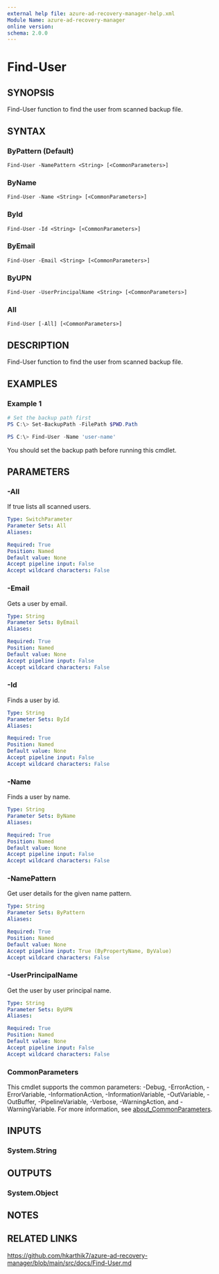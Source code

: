```yaml
---
external help file: azure-ad-recovery-manager-help.xml
Module Name: azure-ad-recovery-manager
online version:
schema: 2.0.0
---
```


# Find-User

## SYNOPSIS

Find-User function to find the user from scanned backup file.

## SYNTAX

### ByPattern (Default)
```
Find-User -NamePattern <String> [<CommonParameters>]
```

### ByName
```
Find-User -Name <String> [<CommonParameters>]
```

### ById
```
Find-User -Id <String> [<CommonParameters>]
```

### ByEmail
```
Find-User -Email <String> [<CommonParameters>]
```

### ByUPN
```
Find-User -UserPrincipalName <String> [<CommonParameters>]
```

### All
```
Find-User [-All] [<CommonParameters>]
```

## DESCRIPTION

Find-User function to find the user from scanned backup file.

## EXAMPLES

### Example 1

```powershell
# Set the backup path first
PS C:\> Set-BackupPath -FilePath $PWD.Path

PS C:\> Find-User -Name 'user-name'
```

You should set the backup path before running this cmdlet.

## PARAMETERS

### -All

If true lists all scanned users.

```yaml
Type: SwitchParameter
Parameter Sets: All
Aliases:

Required: True
Position: Named
Default value: None
Accept pipeline input: False
Accept wildcard characters: False
```

### -Email

Gets a user by email.

```yaml
Type: String
Parameter Sets: ByEmail
Aliases:

Required: True
Position: Named
Default value: None
Accept pipeline input: False
Accept wildcard characters: False
```

### -Id

Finds a user by id.

```yaml
Type: String
Parameter Sets: ById
Aliases:

Required: True
Position: Named
Default value: None
Accept pipeline input: False
Accept wildcard characters: False
```

### -Name

Finds a user by name.

```yaml
Type: String
Parameter Sets: ByName
Aliases:

Required: True
Position: Named
Default value: None
Accept pipeline input: False
Accept wildcard characters: False
```

### -NamePattern

Get user details for the given name pattern.

```yaml
Type: String
Parameter Sets: ByPattern
Aliases:

Required: True
Position: Named
Default value: None
Accept pipeline input: True (ByPropertyName, ByValue)
Accept wildcard characters: False
```

### -UserPrincipalName

Get the user by user principal name.

```yaml
Type: String
Parameter Sets: ByUPN
Aliases:

Required: True
Position: Named
Default value: None
Accept pipeline input: False
Accept wildcard characters: False
```

### CommonParameters
This cmdlet supports the common parameters: -Debug, -ErrorAction, -ErrorVariable, -InformationAction, -InformationVariable, -OutVariable, -OutBuffer, -PipelineVariable, -Verbose, -WarningAction, and -WarningVariable. For more information, see [about_CommonParameters](http://go.microsoft.com/fwlink/?LinkID=113216).

## INPUTS

### System.String

## OUTPUTS

### System.Object

## NOTES

## RELATED LINKS

https://github.com/hkarthik7/azure-ad-recovery-manager/blob/main/src/docs/Find-User.md
